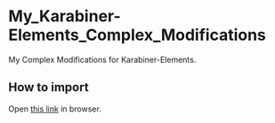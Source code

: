 # My_Karabiner-Elements_Complex_Modifications

My Complex Modifications for Karabiner-Elements.

## How to import

Open [this link](karabiner://karabiner/assets/complex_modifications/import?url=) in browser.
